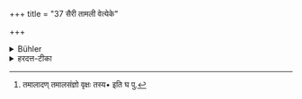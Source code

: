 +++
title = "37 सैरी तामली वेत्येके"

+++

<details><summary>Bühler</summary>

37. Or a rope used for yoking the oxen to the plough, or a stringy made of Tamala-bark.
</details>

<details><summary>हरदत्त-टीका</summary>

## सूत्रम्
सैरी तामली वेत्येके ॥ ३७ ॥
## टिप्पनी
सैरी सीरा बाहयोक्त्ररज्जुः। [^१]तामलो मूलोदसंज्ञको वृक्षः तस्य त्वचा ग्रथिता तामली ॥ ३७ ॥    

[^१]:  

    तमालादण् तमालसंज्ञो वृक्षः तस्य• इति घ पु.
</details>
